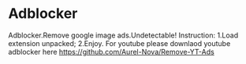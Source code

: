# Adblocker
Adblocker.Remove google image ads.Undetectable!
Instruction:
1.Load extension unpacked;
2.Enjoy.
For youtube please downlaod youtube adblocker here https://github.com/Aurel-Nova/Remove-YT-Ads
